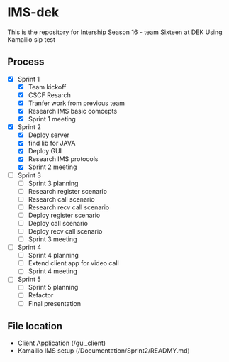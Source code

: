 # IMS-dek
This is the repository for Intership Season 16 - team Sixteen at DEK
Using Kamailio sip test
## Process
- [x] Sprint 1
    - [x] Team kickoff 
    - [x] CSCF Resarch
    - [x] Tranfer work from previous team
    - [x] Research IMS basic comcepts
    - [x] Sprint 1 meeting 
- [x] Sprint 2
    - [x] Deploy server
    - [x] find lib for JAVA
    - [x] Deploy GUI
    - [x] Research IMS protocols
    - [x] Sprint 2 meeting
- [ ] Sprint 3
    - [ ] Sprint 3 planning
    - [ ] Research register scenario
    - [ ] Research call scenario
    - [ ] Research recv call scenario
    - [ ] Deploy register scenario
    - [ ] Deploy call scenario
    - [ ] Deploy recv call scenario
    - [ ] Sprint 3 meeting
- [ ] Sprint 4
    - [ ] Sprint 4 planning
    - [ ] Extend client app for video call
    - [ ] Sprint 4 meeting
- [ ] Sprint 5
    - [ ] Sprint 5 planning
    - [ ] Refactor
    - [ ] Final presentation

## File location
- Client Application (/gui_client)
- Kamailio IMS setup (/Documentation/Sprint2/READMY.md)